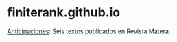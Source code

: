 finiterank.github.io
====================

[Anticipaciones](http://finiterank.github.io): Seis textos publicados en Revista Matera.
